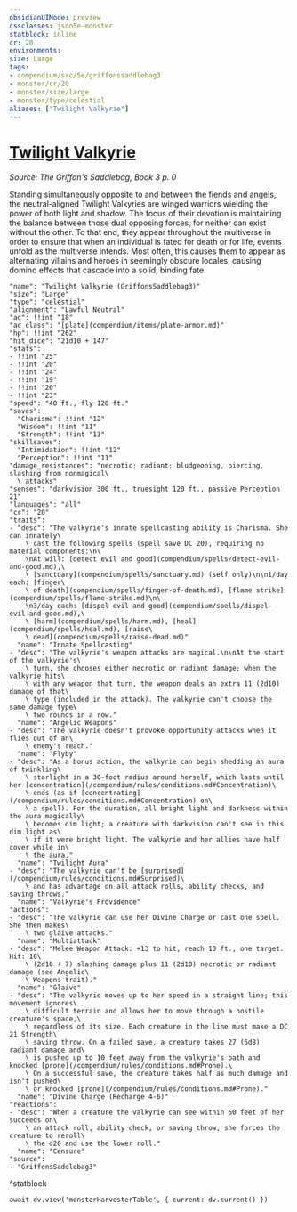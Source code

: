 ```yaml
---
obsidianUIMode: preview
cssclasses: json5e-monster
statblock: inline
cr: 20
environments: 
size: Large
tags:
- compendium/src/5e/griffonssaddlebag3
- monster/cr/20
- monster/size/large
- monster/type/celestial
aliases: ["Twilight Valkyrie"]
---
```

# [Twilight Valkyrie](compendium\bestiary\celestial/twilight-valkyrie-griffonssaddlebag3.md)
*Source: The Griffon's Saddlebag, Book 3 p. 0*

Standing simultaneously opposite to and between the fiends and angels, the neutral-aligned Twilight Valkyries are winged warriors wielding the power of both light and shadow. The focus of their devotion is maintaining the balance between those dual opposing forces, for neither can exist without the other. To that end, they appear throughout the multiverse in order to ensure that when an individual is fated for death or for life, events unfold as the multiverse intends. Most often, this causes them to appear as alternating villains and heroes in seemingly obscure locales, causing domino effects that cascade into a solid, binding fate.

```statblock
"name": "Twilight Valkyrie (GriffonsSaddlebag3)"
"size": "Large"
"type": "celestial"
"alignment": "Lawful Neutral"
"ac": !!int "18"
"ac_class": "[plate](compendium/items/plate-armor.md)"
"hp": !!int "262"
"hit_dice": "21d10 + 147"
"stats":
- !!int "25"
- !!int "20"
- !!int "24"
- !!int "19"
- !!int "20"
- !!int "23"
"speed": "40 ft., fly 120 ft."
"saves":
  "Charisma": !!int "12"
  "Wisdom": !!int "11"
  "Strength": !!int "13"
"skillsaves":
  "Intimidation": !!int "12"
  "Perception": !!int "11"
"damage_resistances": "necrotic; radiant; bludgeoning, piercing, slashing from nonmagical\
  \ attacks"
"senses": "darkvision 300 ft., truesight 120 ft., passive Perception 21"
"languages": "all"
"cr": "20"
"traits":
- "desc": "The valkyrie's innate spellcasting ability is Charisma. She can innately\
    \ cast the following spells (spell save DC 20), requiring no material components:\n\
    \nAt will: [detect evil and good](compendium/spells/detect-evil-and-good.md),\
    \ [sanctuary](compendium/spells/sanctuary.md) (self only)\n\n1/day each: [finger\
    \ of death](compendium/spells/finger-of-death.md), [flame strike](compendium/spells/flame-strike.md)\n\
    \n3/day each: [dispel evil and good](compendium/spells/dispel-evil-and-good.md),\
    \ [harm](compendium/spells/harm.md), [heal](compendium/spells/heal.md), [raise\
    \ dead](compendium/spells/raise-dead.md)"
  "name": "Innate Spellcasting"
- "desc": "The valkyrie's weapon attacks are magical.\n\nAt the start of the valkyrie's\
    \ turn, she chooses either necrotic or radiant damage; when the valkyrie hits\
    \ with any weapon that turn, the weapon deals an extra 11 (2d10) damage of that\
    \ type (included in the attack). The valkyrie can't choose the same damage type\
    \ two rounds in a row."
  "name": "Angelic Weapons"
- "desc": "The valkyrie doesn't provoke opportunity attacks when it flies out of an\
    \ enemy's reach."
  "name": "Flyby"
- "desc": "As a bonus action, the valkyrie can begin shedding an aura of twinkling\
    \ starlight in a 30-foot radius around herself, which lasts until her [concentration](/compendium/rules/conditions.md#Concentration)\
    \ ends (as if [concentrating](/compendium/rules/conditions.md#Concentration) on\
    \ a spell). For the duration, all bright light and darkness within the aura magically\
    \ becomes dim light; a creature with darkvision can't see in this dim light as\
    \ if it were bright light. The valkyrie and her allies have half cover while in\
    \ the aura."
  "name": "Twilight Aura"
- "desc": "The valkyrie can't be [surprised](/compendium/rules/conditions.md#Surprised)\
    \ and has advantage on all attack rolls, ability checks, and saving throws."
  "name": "Valkyrie's Providence"
"actions":
- "desc": "The valkyrie can use her Divine Charge or cast one spell. She then makes\
    \ two glaive attacks."
  "name": "Multiattack"
- "desc": "Melee Weapon Attack: +13 to hit, reach 10 ft., one target. Hit: 18\
    \ (2d10 + 7) slashing damage plus 11 (2d10) necrotic or radiant damage (see Angelic\
    \ Weapons trait)."
  "name": "Glaive"
- "desc": "The valkyrie moves up to her speed in a straight line; this movement ignores\
    \ difficult terrain and allows her to move through a hostile creature's space,\
    \ regardless of its size. Each creature in the line must make a DC 21 Strength\
    \ saving throw. On a failed save, a creature takes 27 (6d8) radiant damage and\
    \ is pushed up to 10 feet away from the valkyrie's path and knocked [prone](/compendium/rules/conditions.md#Prone).\
    \ On a successful save, the creature takes half as much damage and isn't pushed\
    \ or knocked [prone](/compendium/rules/conditions.md#Prone)."
  "name": "Divine Charge (Recharge 4-6)"
"reactions":
- "desc": "When a creature the valkyrie can see within 60 feet of her succeeds on\
    \ an attack roll, ability check, or saving throw, she forces the creature to reroll\
    \ the d20 and use the lower roll."
  "name": "Censure"
"source":
- "GriffonsSaddlebag3"
```
^statblock

```dataviewjs
await dv.view('monsterHarvesterTable', { current: dv.current() })
```